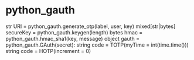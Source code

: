 # python_gauth
str URI = python_gauth.generate_otp(label, user, key)
mixed[str|bytes] secureKey = python_gauth.keygen(length)
bytes hmac = python_gauth.hmac_sha1(key, message)
object gauth = python_gauth.GAuth(secret):
    string code = TOTP(myTime = int(time.time()))
    string code = HOTP(increment = 0)
